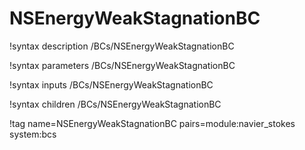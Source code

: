 # NSEnergyWeakStagnationBC

!syntax description /BCs/NSEnergyWeakStagnationBC

!syntax parameters /BCs/NSEnergyWeakStagnationBC

!syntax inputs /BCs/NSEnergyWeakStagnationBC

!syntax children /BCs/NSEnergyWeakStagnationBC

!tag name=NSEnergyWeakStagnationBC pairs=module:navier_stokes system:bcs

